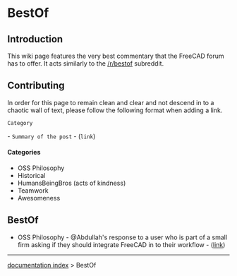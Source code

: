 # BestOf
## Introduction

This wiki page features the very best commentary that the FreeCAD forum has to offer. It acts similarly to the [/r/bestof](https://www.reddit.com/r/bestof/) subreddit.

## Contributing

In order for this page to remain clean and clear and not descend in to a chaotic wall of text, please follow the following format when adding a link.


`Category`

\- `Summary of the post` - (`link`)

#### Categories

-   OSS Philosophy
-   Historical
-   HumansBeingBros (acts of kindness)
-   Teamwork
-   Awesomeness

## BestOf

-   OSS Philosophy - \@Abdullah\'s response to a user who is part of a small firm asking if they should integrate FreeCAD in to their workflow - ([link](https://forum.freecadweb.org/viewtopic.php?f=10&t=22372#p173810))

---
[documentation index](../README.md) > BestOf
